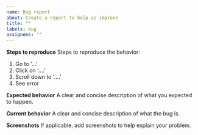 ```yaml
---
name: Bug report
about: Create a report to help us improve
title: ""
labels: bug
assignees: ""
---
```


**Steps to reproduce**
Steps to reproduce the behavior:

1. Go to '...'
2. Click on '....'
3. Scroll down to '....'
4. See error

**Expected behavior**
A clear and concise description of what you expected to happen.

**Current behavior**
A clear and concise description of what the bug is.

**Screenshots**
If applicable, add screenshots to help explain your problem.
